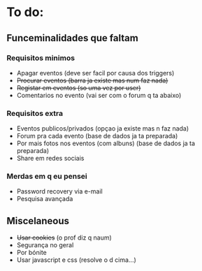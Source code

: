 # To do:
## Funceminalidades que faltam
### Requisitos minimos
* Apagar eventos (deve ser facil por causa dos triggers)
* ~~Procurar eventos (barra ja existe mas num faz nada)~~
* ~~Registar em eventos (so uma vez por user)~~
* Comentarios no evento (vai ser com o forum q ta abaixo)

### Requisitos extra
* Eventos publicos/privados (opçao ja existe mas n faz nada)
* Forum pra cada evento (base de dados ja ta preparada)
* Por mais fotos nos eventos (com albuns) (base de dados ja ta preparada)
* Share em redes sociais

### Merdas em q eu pensei

* Password recovery via e-mail
* Pesquisa avançada


## Miscelaneous
* ~~Usar cookies~~ (o prof diz q naum)
* Segurança no geral
* Por bónite
* Usar javascript e css (resolve o d cima...)
